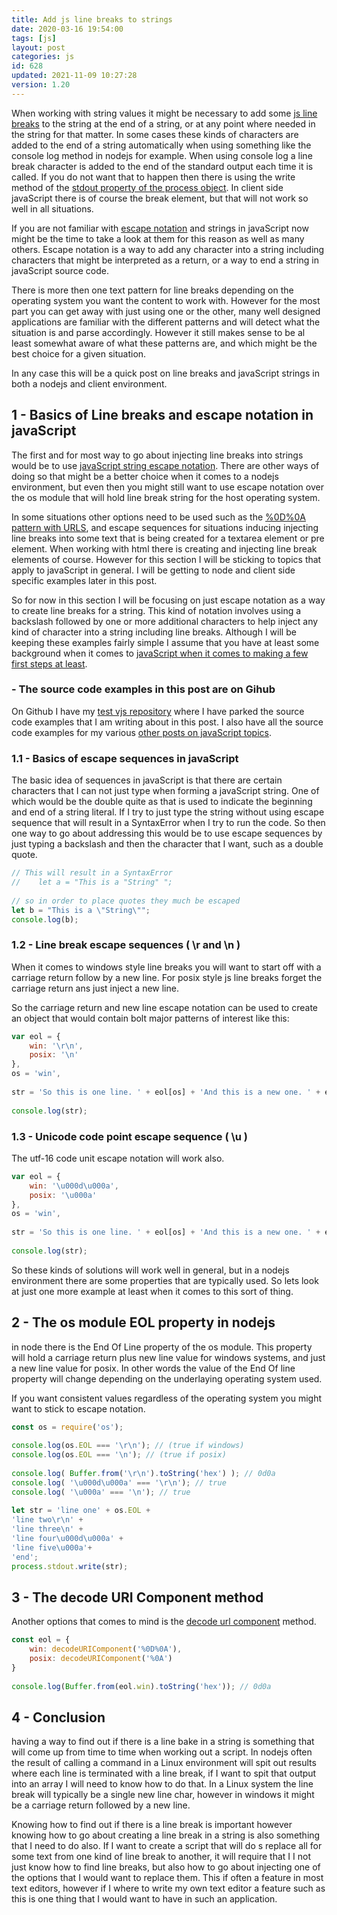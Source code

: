 ```yaml
---
title: Add js line breaks to strings
date: 2020-03-16 19:54:00
tags: [js]
layout: post
categories: js
id: 628
updated: 2021-11-09 10:27:28
version: 1.20
---
```


When working with string values it might be necessary to add some [js line breaks](https://stackoverflow.com/questions/4768118/how-to-break-line-in-javascript) to the string at the end of a string, or at any point where needed in the string for that matter. In some cases these kinds of characters are added to the end of a string automatically when using something like the console log method in nodejs for example. When using console log a line break character is added to the end of the standard output each time it is called. If you do not want that to happen then there is using the write method of the [stdout property of the process object](/2021/03/18/nodejs-process-stdout/). In client side javaScript there is of course the break element, but that will not work so well in all situations.

If you are not familiar with [escape notation](https://developer.mozilla.org/en-US/docs/Web/JavaScript/Reference/Global_Objects/String) and strings in javaScript now might be the time to take a look at them for this reason as well as many others. Escape notation is a way to add any character into a string including characters that might be interpreted as a return, or a way to end a string in javaScript source code.

There is more then one text pattern for line breaks depending on the operating system you want the content to work with. However for the most part you can get away with just using one or the other, many well designed applications are familiar with the different patterns and will detect what the situation is and parse accordingly. However it still makes sense to be al least somewhat aware of what these patterns are, and which might be the best choice for a given situation.

In any case this will be a quick post on line breaks and javaScript strings in both a nodejs and client environment.

<!-- more -->

## 1 - Basics of Line breaks and escape notation in javaScript

The first and for most way to go about injecting line breaks into strings would be to use [javaScript string escape notation](https://mathiasbynens.be/notes/javascript-escapes). There are other ways of doing so that might be a better choice when it comes to a nodejs environment, but even then you might still want to use escape notation over the os module that will hold line break string for the host operating system. 

In some situations other options need to be used such as the [%0D%0A pattern with URLS](https://stackoverflow.com/questions/4768118/how-to-break-line-in-javascript), and escape sequences for situations inducing injecting line breaks into some text that is being created for a textarea element or pre element. When working with html there is creating and injecting line break elements of course. However for this section I will be sticking to topics that apply to javaScript in general. I will be getting to node and client side specific examples later in this post.

So for now in this section I will be focusing on just escape notation as a way to create line breaks for a string. This kind of notation involves using a backslash followed by one or more additional characters to help inject any kind of character into a string including line breaks. Although I will be keeping these examples fairly simple I assume that you have at least some background when it comes to [javaScript when it comes to making a few first steps at least](/2018/11/27/js-getting-started/).

### - The source code examples in this post are on Gihub

On Github I have my [test vjs repository](https://github.com/dustinpfister/test_vjs/tree/master/for_post/js-line-break) where I have parked the source code examples that I am writing about in this post. I also have all the source code examples for my various [other posts on javaScript topics](/categories/js/).

### 1.1 - Basics of escape sequences in javaScript

The basic idea of sequences in javaScript is that there are certain characters that I can not just type when forming a javaScript string. One of which would be the double quite as that is used to indicate the beginning  and end of a string literal. If I try to just type the string without using escape sequence that will result in a SyntaxError when I try to run the code. So then one way to go about addressing this would be to use escape sequences by just typing a backslash and then the character that I want, such as a double quote.

```js
// This will result in a SyntaxError
//    let a = "This is a "String" ";
 
// so in order to place quotes they much be escaped
let b = "This is a \"String\"";
console.log(b);
```

### 1.2 - Line break escape sequences ( \\r and \\n )

When it comes to windows style line breaks you will want to start off with a carriage return follow by a new line. For posix style js line breaks forget the carriage return ans just inject a new line.

So the carriage return and new line escape notation can be used to create an object that would contain bolt major patterns of interest like this:

```js
var eol = {
    win: '\r\n',
    posix: '\n'
},
os = 'win',
 
str = 'So this is one line. ' + eol[os] + 'And this is a new one. ' + eol[os];
 
console.log(str);
```

### 1.3 - Unicode code point escape sequence ( \\u )

The utf-16 code unit escape notation will work also.

```js
var eol = {
    win: '\u000d\u000a',
    posix: '\u000a'
},
os = 'win',
 
str = 'So this is one line. ' + eol[os] + 'And this is a new one. ' + eol[os];
 
console.log(str);
```

So these kinds of solutions will work well in general, but in a  nodejs environment there are some properties that are typically used. So lets look at just one more example at least when it comes to this sort of thing.

## 2 - The os module EOL property in nodejs

in node there is the End Of Line property of the os module. This property will hold a carriage return plus new line value for windows systems, and just a new line value for posix. In other words the value of the End Of line property will change depending on the underlaying operating system used.

If you want consistent values regardless of the operating system you might want to stick to escape notation.

```js
const os = require('os');
 
console.log(os.EOL === '\r\n'); // (true if windows)
console.log(os.EOL === '\n'); // (true if posix)
 
console.log( Buffer.from('\r\n').toString('hex') ); // 0d0a
console.log( '\u000d\u000a' === '\r\n'); // true
console.log( '\u000a' === '\n'); // true
 
let str = 'line one' + os.EOL +
'line two\r\n' +
'line three\n' +
'line four\u000d\u000a' +
'line five\u000a'+
'end';
process.stdout.write(str);
```

## 3 - The decode URI Component method

Another options that comes to mind is the [decode url component](https://developer.mozilla.org/en-US/docs/Web/JavaScript/Reference/Global_Objects/decodeURIComponent) method.

```js
const eol = {
    win: decodeURIComponent('%0D%0A'),
    posix: decodeURIComponent('%0A')
}
 
console.log(Buffer.from(eol.win).toString('hex')); // 0d0a
```

## 4 - Conclusion

having a way to find out if there is a line bake in a string is something that will come up from time to time when working out a script. In nodejs often the result of calling a command in a Linux environment will spit out results where each line is terminated with a line break, if I want to spit that output into an array I will need to know how to do that. In a Linux system the line break will typically be a single new line char, however in windows it might be a carriage return followed by a new line.

Knowing how to find out if there is a line break is important however knowing how to go about creating a line break in a string is also something that I need to do also. If I want to create a script that will do s replace all for some text from one kind of line break to another, it will require that I I not just know how to find line breaks, but also how to go about injecting one of the options that I would want to replace them. This if often a feature in most text editors, however if I where to write my own text editor a feature such as this is one thing that I would want to have in such an application.
